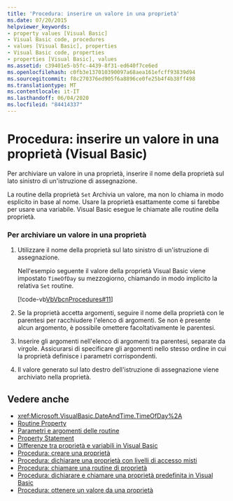 ```yaml
---
title: 'Procedura: inserire un valore in una proprietà'
ms.date: 07/20/2015
helpviewer_keywords:
- property values [Visual Basic]
- Visual Basic code, procedures
- values [Visual Basic], properties
- Visual Basic code, properties
- properties [Visual Basic], values
ms.assetid: c39401e5-b5fc-4439-8f31-ed640f7ce6ed
ms.openlocfilehash: c0fb3e137010390097a68aea161efcff93839d94
ms.sourcegitcommit: f8c270376ed905f6a8896ce0fe25b4f4b38ff498
ms.translationtype: MT
ms.contentlocale: it-IT
ms.lasthandoff: 06/04/2020
ms.locfileid: "84414337"
---
```

# <a name="how-to-put-a-value-in-a-property-visual-basic"></a>Procedura: inserire un valore in una proprietà (Visual Basic)
Per archiviare un valore in una proprietà, inserire il nome della proprietà sul lato sinistro di un'istruzione di assegnazione.  
  
 La routine della proprietà `Set` Archivia un valore, ma non lo chiama in modo esplicito in base al nome. Usare la proprietà esattamente come si farebbe per usare una variabile. Visual Basic esegue le chiamate alle routine della proprietà.  
  
### <a name="to-store-a-value-in-a-property"></a>Per archiviare un valore in una proprietà  
  
1. Utilizzare il nome della proprietà sul lato sinistro di un'istruzione di assegnazione.  
  
     Nell'esempio seguente il valore della proprietà Visual Basic viene impostato `TimeOfDay` su mezzogiorno, chiamando in modo implicito la relativa `Set` routine.  
  
     [!code-vb[VbVbcnProcedures#11](~/samples/snippets/visualbasic/VS_Snippets_VBCSharp/VbVbcnProcedures/VB/Class1.vb#11)]  
  
2. Se la proprietà accetta argomenti, seguire il nome della proprietà con le parentesi per racchiudere l'elenco di argomenti. Se non è presente alcun argomento, è possibile omettere facoltativamente le parentesi.  
  
3. Inserire gli argomenti nell'elenco di argomenti tra parentesi, separate da virgole. Assicurarsi di specificare gli argomenti nello stesso ordine in cui la proprietà definisce i parametri corrispondenti.  
  
4. Il valore generato sul lato destro dell'istruzione di assegnazione viene archiviato nella proprietà.  
  
## <a name="see-also"></a>Vedere anche

- <xref:Microsoft.VisualBasic.DateAndTime.TimeOfDay%2A>
- [Routine Property](./property-procedures.md)
- [Parametri e argomenti delle routine](./procedure-parameters-and-arguments.md)
- [Property Statement](../../../language-reference/statements/property-statement.md)
- [Differenze tra proprietà e variabili in Visual Basic](./differences-between-properties-and-variables.md)
- [Procedura: creare una proprietà](./how-to-create-a-property.md)
- [Procedura: dichiarare una proprietà con livelli di accesso misti](./how-to-declare-a-property-with-mixed-access-levels.md)
- [Procedura: chiamare una routine di proprietà](./how-to-call-a-property-procedure.md)
- [Procedura: dichiarare e chiamare una proprietà predefinita in Visual Basic](./how-to-declare-and-call-a-default-property.md)
- [Procedura: ottenere un valore da una proprietà](./how-to-get-a-value-from-a-property.md)
